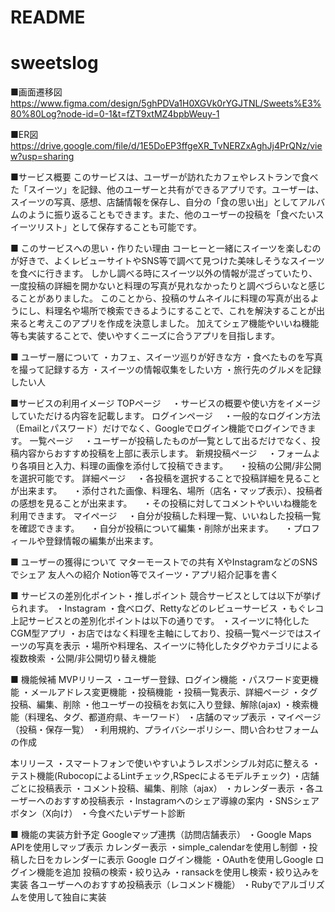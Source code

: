 # README
# sweetslog
■画面遷移図
https://www.figma.com/design/5ghPDVa1H0XGVk0rYGJTNL/Sweets%E3%80%80Log?node-id=0-1&t=fZT9xtMZ4bpbWeuy-1

■ER図
https://drive.google.com/file/d/1E5DoEP3ffgeXR_TvNERZxAghJj4PrQNz/view?usp=sharing

■サービス概要
このサービスは、ユーザーが訪れたカフェやレストランで食べた「スイーツ」を記録、他のユーザーと共有ができるアプリです。ユーザーは、スイーツの写真、感想、店舗情報を保存し、自分の「食の思い出」としてアルバムのように振り返ることもできます。また、他のユーザーの投稿を「食べたいスイーツリスト」として保存することも可能です。

■ このサービスへの思い・作りたい理由
コーヒーと一緒にスイーツを楽しむのが好きで、よくレビューサイトやSNS等で調べて見つけた美味しそうなスイーツを食べに行きます。
しかし調べる時にスイーツ以外の情報が混ざっていたり、一度投稿の詳細を開かないと料理の写真が見れなかったりと調べづらいなと感じることがありました。
このことから、投稿のサムネイルに料理の写真が出るようにし、料理名や場所で検索できるようにすることで、これを解決することが出来ると考えこのアプリを作成を決意しました。
加えてシェア機能やいいね機能等も実装することで、使いやすくニーズに合うアプリを目指します。

■ ユーザー層について
・カフェ、スイーツ巡りが好きな方
・食べたものを写真を撮って記録する方
・スイーツの情報収集をしたい方
・旅行先のグルメを記録したい人

■サービスの利用イメージ
TOPページ
　・サービスの概要や使い方をイメージしていただける内容を記載します。
ログインページ
　・一般的なログイン方法（Emailとパスワード）だけでなく、Googleでログイン機能でログインできます。
一覧ページ
　・ユーザーが投稿したものが一覧として出るだけでなく、投稿内容からおすすめ投稿を上部に表示します。
新規投稿ページ
　・フォームより各項目と入力、料理の画像を添付して投稿できます。
　・投稿の公開/非公開を選択可能です。
詳細ページ
　・各投稿を選択することで投稿詳細を見ることが出来ます。
　・添付された画像、料理名、場所（店名・マップ表示）、投稿者の感想を見ることが出来ます。
　・その投稿に対してコメントやいいね機能を利用できます。
マイページ
　・自分が投稿した料理一覧、いいねした投稿一覧を確認できます。
　・自分が投稿について編集・削除が出来ます。
　・プロフィールや登録情報の編集が出来ます。

■ ユーザーの獲得について
マターモーストでの共有
XやInstagramなどのSNSでシェア
友人への紹介
Notion等でスイーツ・アプリ紹介記事を書く

■ サービスの差別化ポイント・推しポイント
競合サービスとしては以下が挙げられます。
・Instagram
・食べログ、Rettyなどのレビューサービス
・もぐレコ
上記サービスとの差別化ポイントは以下の通りです。
・スイーツに特化したCGM型アプリ
・お店ではなく料理を主軸にしており、投稿一覧ページではスイーツの写真を表示
・場所や料理名、スイーツに特化したタグやカテゴリによる複数検索
・公開/非公開切り替え機能


■ 機能候補
MVPリリース
・ユーザー登録、ログイン機能
・パスワード変更機能
・メールアドレス変更機能
・投稿機能
・投稿一覧表示、詳細ページ
・タグ投稿、編集、削除
・他ユーザーの投稿をお気に入り登録、解除(ajax)
・検索機能（料理名、タグ、都道府県、キーワード）
・店舗のマップ表示
・マイページ（投稿・保存一覧）
・利用規約、プライバシーポリシー、問い合わせフォームの作成

本リリース
・スマートフォンで使いやすいようレスポンシブル対応に整える
・テスト機能(RubocopによるLintチェック,RSpecによるモデルチェック)
・店舗ごとに投稿表示
・コメント投稿、編集、削除（ajax）
・カレンダー表示
・各ユーザーへのおすすめ投稿表示
・Instagramへのシェア導線の案内
・SNSシェアボタン（X向け）
・今食べたいデザート診断

■ 機能の実装方針予定
Googleマップ連携（訪問店舗表示）
・Google Maps APIを使用しマップ表示
カレンダー表示
・simple_calendarを使用し制御
・投稿した日をカレンダーに表示
Google ログイン機能
・OAuthを使用しGoogle ログイン機能を追加
投稿の検索・絞り込み
・ransackを使用し検索・絞り込みを実装
各ユーザーへのおすすめ投稿表示（レコメンド機能）
・Rubyでアルゴリズムを使用して独自に実装
